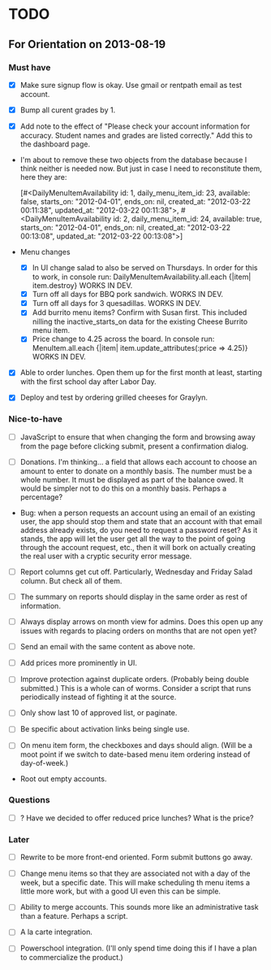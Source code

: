 TODO
====

For Orientation on 2013-08-19
-----------------------------

### Must have

- [x] Make sure signup flow is okay. Use gmail or rentpath email as test account.

- [x] Bump all curent grades by 1.

- [x] Add note to the effect of "Please check your account information for
  accuracy. Student names and grades are listed correctly." Add this to the
  dashboard page.

- I'm about to remove these two objects from the database because I think
  neither is needed now. But just in case I need to reconstitute them, here they
  are:

  [#<DailyMenuItemAvailability id: 1, daily_menu_item_id: 23, available: false, starts_on: "2012-04-01", ends_on: nil, created_at: "2012-03-22 00:11:38", updated_at: "2012-03-22 00:11:38">, #<DailyMenuItemAvailability id: 2, daily_menu_item_id: 24, available: true, starts_on: "2012-04-01", ends_on: nil, created_at: "2012-03-22 00:13:08", updated_at: "2012-03-22 00:13:08">]

- Menu changes
  - [x] In UI change salad to also be served on Thursdays. In order for this to
    work, in console run:
      DailyMenuItemAvailability.all.each {|item| item.destroy}
    WORKS IN DEV.
  - [x] Turn off all days for BBQ pork sandwich. WORKS IN DEV.
  - [x] Turn off all days for 3 quesadillas. WORKS IN DEV.
  - [x] Add burrito menu items? Confirm with Susan first. This included nilling
    the inactive_starts_on data for the existing Cheese Burrito menu item.
  - [x] Price change to 4.25 across the board.  In console run:
      MenuItem.all.each {|item| item.update_attributes(:price => 4.25)}
    WORKS IN DEV.

- [x] Able to order lunches. Open them up for the first month at least, starting
  with the first school day after Labor Day.

- [x] Deploy and test by ordering grilled cheeses for Graylyn.

### Nice-to-have

- [ ] JavaScript to ensure that when changing the form and browsing away from
  the page before clicking submit, present a confirmation dialog.

- [ ] Donations. I'm thinking... a field that allows each account to choose an
  amount to enter to donate on a monthly basis. The number must be a whole
  number. It must be displayed as part of the balance owed. It would be simpler
  not to do this on a monthly basis. Perhaps a percentage?

- Bug: when a person requests an account using an email of an existing user, the
  app should stop them and state that an account with that email address already
  exists, do you need to request a password reset? As it stands, the app will
  let the user get all the way to the point of going through the account
  request, etc., then it will bork on actually creating the real user with a
  cryptic security error message.

- [ ] Report columns get cut off. Particularly, Wednesday and Friday Salad
  column. But check all of them.

- [ ] The summary on reports should display in the same order as rest of
  information.

- [ ] Always display arrows on month view for admins. Does this open up any
  issues with regards to placing orders on months that are not open yet?

- [ ] Send an email with the same content as above note.

- [ ] Add prices more prominently in UI.

- [ ] Improve protection against duplicate orders. (Probably being double
  submitted.) This is a whole can of worms. Consider a script that runs
  periodically instead of fighting it at the source.

- [ ] Only show last 10 of approved list, or paginate.

- [ ] Be specific about activation links being single use.

- [ ] On menu item form, the checkboxes and days should align. (Will be a moot
  point if we switch to date-based menu item ordering instead of day-of-week.)

- Root out empty accounts.

### Questions

- [ ] ? Have we decided to offer reduced price lunches? What is the price?

### Later

- [ ] Rewrite to be more front-end oriented. Form submit buttons go away.

- [ ] Change menu items so that they are associated not with a day of the week,
  but a specific date. This will make scheduling th menu items a little more
  work, but with a good UI even this can be simple.

- [ ] Ability to merge accounts. This sounds more like an administrative task
  than a feature. Perhaps a script.

- [ ] A la carte integration.

- [ ] Powerschool integration. (I'll only spend time doing this if I have a plan
  to commercialize the product.)

